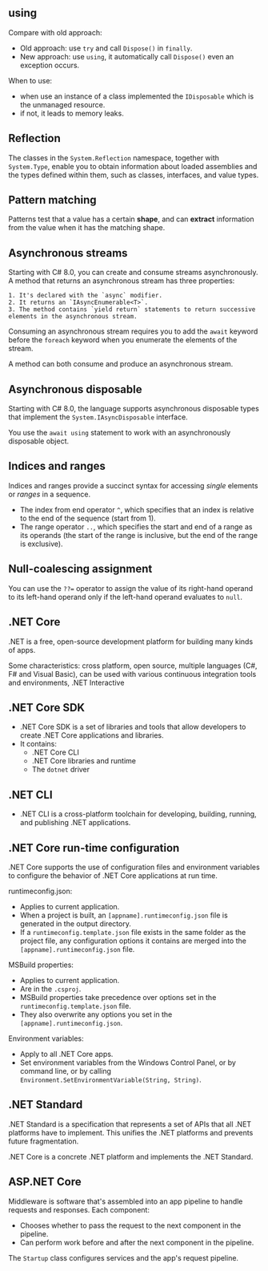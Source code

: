 ﻿## using

Compare with old approach:
- Old approach: use `try` and call `Dispose()` in `finally`.
- New approach: use `using`, it automatically call `Dispose()` even an exception occurs.

When to use:
- when use an instance of a class implemented the `IDisposable` which is the unmanaged resource.
- if not, it leads to memory leaks.

## Reflection

The classes in the `System.Reflection` namespace, together with `System.Type`, enable you to obtain information about loaded assemblies and the types defined within them, such as classes, interfaces, and value types.

## Pattern matching

Patterns test that a value has a certain **shape**, and can **extract** information from the value when it has the matching shape.


## Asynchronous streams

Starting with C# 8.0, you can create and consume streams asynchronously. A method that returns an asynchronous stream has three properties:

	1. It's declared with the `async` modifier.
	2. It returns an `IAsyncEnumerable<T>`.
	3. The method contains `yield return` statements to return successive elements in the asynchronous stream.

Consuming an asynchronous stream requires you to add the `await` keyword before the `foreach` keyword when you enumerate the elements of the stream.

A method can both consume and produce an asynchronous stream.

## Asynchronous disposable

Starting with C# 8.0, the language supports asynchronous disposable types that implement the `System.IAsyncDisposable` interface.

You use the `await using` statement to work with an asynchronously disposable object.

## Indices and ranges

Indices and ranges provide a succinct syntax for accessing *single* elements or *ranges* in a sequence.
- The index from end operator `^`, which specifies that an index is relative to the end of the sequence (start from 1).
- The range operator `..`, which specifies the start and end of a range as its operands (the start of the range is inclusive, but the end of the range is exclusive).

## Null-coalescing assignment

You can use the `??=` operator to assign the value of its right-hand operand to its left-hand operand only if the left-hand operand evaluates to `null`.

## .NET Core

.NET is a free, open-source development platform for building many kinds of apps.

Some characteristics: cross platform, open source, multiple languages (C#, F# and Visual Basic), can be used with various continuous integration tools and environments, .NET Interactive

## .NET Core SDK

- .NET Core SDK is a set of libraries and tools that allow developers to create .NET Core applications and libraries.
- It contains:
	+ .NET Core CLI
	+ .NET Core libraries and runtime
	+ The `dotnet` driver

## .NET CLI

- .NET CLI is a cross-platform toolchain for developing, building, running, and publishing .NET applications.

## .NET Core run-time configuration

.NET Core supports the use of configuration files and environment variables to configure the behavior of .NET Core applications at run time.

runtimeconfig.json:
- Applies to current application.
- When a project is built, an `[appname].runtimeconfig.json` file is generated in the output directory.
- If a `runtimeconfig.template.json` file exists in the same folder as the project file, any configuration options it contains are merged into the `[appname].runtimeconfig.json` file.

MSBuild properties:
- Applies to current application.
- Are in the `.csproj`.
- MSBuild properties take precedence over options set in the `runtimeconfig.template.json` file.
- They also overwrite any options you set in the `[appname].runtimeconfig.json`.

Environment variables:
- Apply to all .NET Core apps.
- Set environment variables from the Windows Control Panel, or by command line, or by calling `Environment.SetEnvironmentVariable(String, String)`.


## .NET Standard

.NET Standard is a specification that represents a set of APIs that all .NET platforms have to implement. This unifies the .NET platforms and prevents future fragmentation.

.NET Core is a concrete .NET platform and implements the .NET Standard.

## ASP.NET Core

Middleware is software that's assembled into an app pipeline to handle requests and responses. Each component:
- Chooses whether to pass the request to the next component in the pipeline.
- Can perform work before and after the next component in the pipeline.

The `Startup` class configures services and the app's request pipeline.
